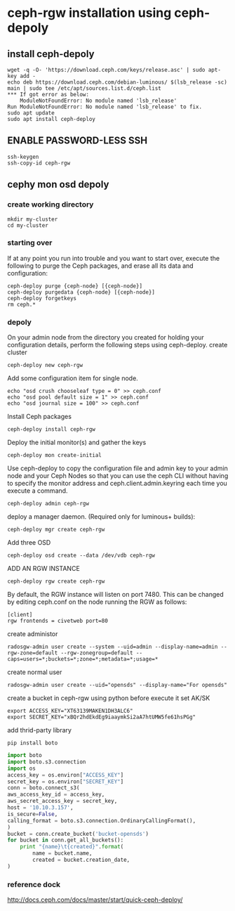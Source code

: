 # ceph-rgw installation using ceph-depoly

## install ceph-depoly
```
wget -q -O- 'https://download.ceph.com/keys/release.asc' | sudo apt-key add -
echo deb https://download.ceph.com/debian-luminous/ $(lsb_release -sc) main | sudo tee /etc/apt/sources.list.d/ceph.list
*** If got error as below:
    ModuleNotFoundError: No module named 'lsb_release'
Run ModuleNotFoundError: No module named 'lsb_release' to fix.    
sudo apt update
sudo apt install ceph-deploy
```

## ENABLE PASSWORD-LESS SSH
```
ssh-keygen
ssh-copy-id ceph-rgw
``` 
## cephy mon osd depoly

### create working directory
```
mkdir my-cluster
cd my-cluster
```

### starting over
If at any point you run into trouble and you want to start over, execute the following to purge the Ceph packages, and erase all its data and configuration:

```
ceph-deploy purge {ceph-node} [{ceph-node}]
ceph-deploy purgedata {ceph-node} [{ceph-node}]
ceph-deploy forgetkeys
rm ceph.*
```
### depoly
On your admin node from the directory you created for holding your configuration details, perform the following steps using ceph-deploy.
create cluster
```
ceph-deploy new ceph-rgw
```
Add some configuration item for single node.
```
echo "osd crush chooseleaf type = 0" >> ceph.conf
echo "osd pool default size = 1" >> ceph.conf
echo "osd journal size = 100" >> ceph.conf
```
Install Ceph packages
```
ceph-deploy install ceph-rgw
```
Deploy the initial monitor(s) and gather the keys
```
ceph-deploy mon create-initial
```
Use ceph-deploy to copy the configuration file and admin key to your admin node and your Ceph Nodes so that you can use the ceph CLI without having to specify the monitor address and ceph.client.admin.keyring each time you execute a command.
```
ceph-deploy admin ceph-rgw
```

deploy a manager daemon. (Required only for luminous+ builds):
```
ceph-deploy mgr create ceph-rgw
```
Add three OSD
```
ceph-deploy osd create --data /dev/vdb ceph-rgw
```

ADD AN RGW INSTANCE
```
ceph-deploy rgw create ceph-rgw
```

By default, the RGW instance will listen on port 7480. This can be changed by editing ceph.conf on the node running the RGW as follows:
```
[client]
rgw frontends = civetweb port=80
```
create administor
```
radosgw-admin user create --system --uid=admin --display-name=admin --rgw-zone=default --rgw-zonegroup=default --caps=users=*;buckets=*;zone=*;metadata=*;usage=*
```

create normal user
```
radosgw-admin user create --uid="opensds" --display-name="For opensds"  
```

create a bucket in ceph-rgw using python
before execute it set AK/SK
```
export ACCESS_KEY="XT63139MAKEN1DH3ALC6"
export SECRET_KEY="xBQr2hdEkdEg9iaaymkSi2aA7htUMW5fe61hsPGg"
```
add thrid-party library
```
pip install boto
```
``` python
import boto
import boto.s3.connection
import os
access_key = os.environ["ACCESS_KEY"]
secret_key = os.environ["SECRET_KEY"]
conn = boto.connect_s3(
aws_access_key_id = access_key,
aws_secret_access_key = secret_key,
host = '10.10.3.157',
is_secure=False,
calling_format = boto.s3.connection.OrdinaryCallingFormat(),
)
bucket = conn.create_bucket('bucket-opensds')
for bucket in conn.get_all_buckets():
    print "{name}\t{created}".format(
        name = bucket.name,
        created = bucket.creation_date,
)
```

### reference dock
http://docs.ceph.com/docs/master/start/quick-ceph-deploy/

